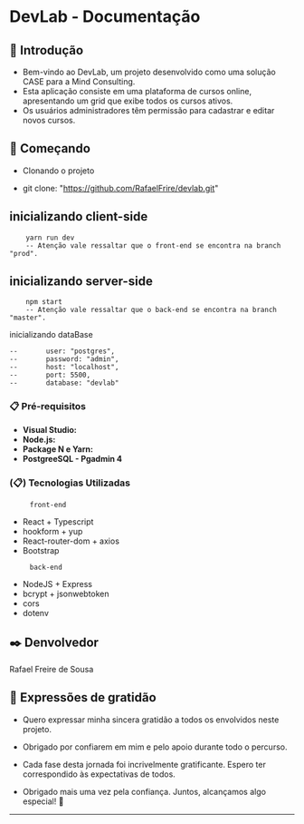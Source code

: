 # DevLab - Documentação
## 📖 Introdução
- Bem-vindo ao DevLab, um projeto desenvolvido como uma solução CASE para a Mind Consulting.
- Esta aplicação consiste em uma plataforma de cursos online, apresentando um grid que exibe todos os cursos ativos.
- Os usuários administradores têm permissão para cadastrar e editar novos cursos.

## 🚀 Começando

- Clonando o projeto

- git clone: "https://github.com/RafaelFrire/devlab.git"

## inicializando client-side

```
    yarn run dev
    -- Atenção vale ressaltar que o front-end se encontra na branch "prod".
```
## inicializando server-side
```
    npm start
    -- Atenção vale ressaltar que o back-end se encontra na branch "master".
```

inicializando dataBase 
```
--       user: "postgres",
--       password: "admin",
--       host: "localhost",
--       port: 5500,
--       database: "devlab" 

```

### 📋 Pré-requisitos

- **Visual Studio:** 
- **Node.js:** 
- **Package N e Yarn:**
- **PostgreeSQL - Pgadmin 4**

### (📋) Tecnologias Utilizadas
```
     front-end
```
-    React + Typescript
-    hookform + yup
-    React-router-dom + axios
-    Bootstrap

```
     back-end
```
    
-    NodeJS + Express
-    bcrypt + jsonwebtoken
-    cors
-    dotenv


## ✒️ Denvolvedor

 Rafael Freire de Sousa


## 🎁 Expressões de gratidão

* Quero expressar minha sincera gratidão a todos os envolvidos neste projeto.
* Obrigado por confiarem em mim e pelo apoio durante todo o percurso.

* Cada fase desta jornada foi incrivelmente gratificante. Espero ter correspondido às expectativas de todos.

* Obrigado mais uma vez pela confiança. Juntos, alcançamos algo especial! 🚀

---
